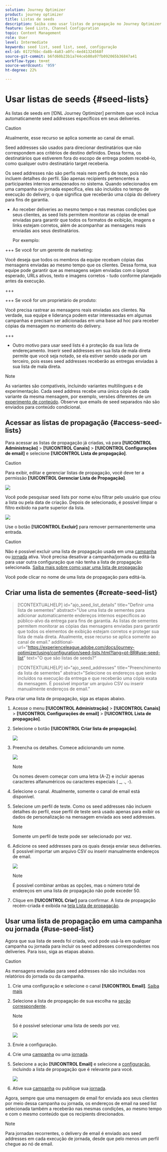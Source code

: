 ```yaml
---
solution: Journey Optimizer
product: journey optimizer
title: Listas de seeds
description: Saiba como usar listas de propagação no Journey Optimizer
feature: Seed Lists, Channel Configuration
topic: Content Management
role: User
level: Intermediate
keywords: seed list, seed list, seed, configuração
exl-id: 0172f6bc-da8b-4a83-a0fc-4ed41324568f
source-git-commit: b6fd60b23b1a744ceb80a97fb092065b36847a41
workflow-type: tm+mt
source-wordcount: '959'
ht-degree: 22%

---
```


# Usar listas de seeds {#seed-lists}

As listas de seeds em [!DNL Journey Optimizer] permitem que você inclua automaticamente seed addresses específicos em seus deliveries.

>[!CAUTION]
>
>Atualmente, esse recurso se aplica somente ao canal de email.

Seed addresses são usados para direcionar destinatários que não correspondem aos critérios de destino definidos. Dessa forma, os destinatários que estiverem fora do escopo de entrega podem recebê-lo, como qualquer outro destinatário target receberia.

Os seed addresses não são perfis reais nem perfis de teste, pois não incluem detalhes do perfil. São apenas recipients pertencentes a participantes internos armazenados no sistema. Quando selecionados em uma campanha ou jornada específica, eles são incluídos no tempo de execução do delivery, o que significa que receberão uma cópia do delivery para fins de garantia.

* Ao receber deliveries ao mesmo tempo e nas mesmas condições que seus clientes, as seed lists permitem monitorar as cópias de email enviadas para garantir que todos os formatos de exibição, imagens e links estejam corretos, além de acompanhar as mensagens reais enviadas aos seus destinatários.

  Por exemplo:

+++ Se você for um gerente de marketing:

  Você deseja que todos os membros da equipe recebam cópias das mensagens enviadas ao mesmo tempo que os clientes. Dessa forma, sua equipe pode garantir que as mensagens sejam enviadas com o layout esperado, URLs ativos, texto e imagens corretos - tudo conforme planejado antes da execução.

+++

+++ Se você for um proprietário de produto:

  Você precisa rastrear as mensagens reais enviadas aos clientes. Na verdade, sua equipe e liderança podem estar interessadas em algumas campanhas e precisam ser adicionadas em uma base ad hoc para receber cópias da mensagem no momento do delivery.

+++

* Outro motivo para usar seed lists é a proteção da sua lista de endereçamento. Inserir seed addresses em sua lista de mala direta permite que você seja notado, se ela estiver sendo usada por um terceiro, pois esses seed addresses receberão as entregas enviadas à sua lista de mala direta.

>[!NOTE]
>
>As variantes são compatíveis, incluindo variantes multilíngues e de experimentação. Cada seed address recebe uma única cópia de cada variante da mesma mensagem, por exemplo, versões diferentes de um [experimento de conteúdo](../content-management/get-started-experiment.md). Observe que emails de seed separados não são enviados para conteúdo condicional.

## Acessar as listas de propagação {#access-seed-lists}

Para acessar as listas de propagação já criadas, vá para **[!UICONTROL Administração]** > **[!UICONTROL Canais]** > **[!UICONTROL Configurações de email]** e selecione **[!UICONTROL Lista de propagação]**.

<!--
>[!CAUTION]
>
>Permissions to view, export and manage the seed lists are restricted to [Journey Administrators](../administration/ootb-product-profiles.md#journey-administrator). Learn more about managing [!DNL Journey Optimizer] users' access rights in [this section](../administration/permissions-overview.md).-->

>[!CAUTION]
>
>Para exibir, editar e gerenciar listas de propagação, você deve ter a permissão **[!UICONTROL Gerenciar Lista de Propagação]**.

![](assets/seed-list-access.png)

Você pode pesquisar seed lists por nome e/ou filtrar pelo usuário que criou a lista ou pela data de criação. Depois de selecionado, é possível limpar o filtro exibido na parte superior da lista.

![](assets/seed-list-filtering.png)

Use o botão **[!UICONTROL Excluir]** para remover permanentemente uma entrada.

>[!CAUTION]
>
>Não é possível excluir uma lista de propagação usada em uma [campanha](../campaigns/review-activate-campaign.md) ou [jornada](../building-journeys/publishing-the-journey.md) ativa. Você precisa desativar a campanha/jornada ou editá-la para usar outra configuração que não tenha a lista de propagação selecionada. [Saiba mais sobre como usar uma lista de propagação](#use-seed-list)

Você pode clicar no nome de uma lista de propagação para editá-la. <!--Use the **[!UICONTROL Edit]** button to edit a seed list.-->

## Criar uma lista de sementes {#create-seed-list}

>[!CONTEXTUALHELP]
>id="ajo_seed_list_details"
>title="Definir uma lista de sementes"
>abstract="Use uma lista de sementes para adicionar automaticamente endereços internos específicos ao público-alvo da entrega para fins de garantia. As listas de sementes permitem monitorar as cópias das mensagens enviadas para garantir que todos os elementos de exibição estejam corretos e proteger sua lista de mala direta. Atualmente, esse recurso se aplica somente ao canal de email."
>additional-url="https://experienceleague.adobe.com/docs/journey-optimizer/using/configuration/seed-lists.html?lang=pt-BR#use-seed-list" text="O que são listas de seeds?"

>[!CONTEXTUALHELP]
>id="ajo_seed_addresses"
>title="Preenchimento da lista de sementes"
>abstract="Selecione os endereços que serão incluídos na execução da entrega e que receberão uma cópia exata da mensagem. É possível importar um arquivo CSV ou inserir manualmente endereços de email."

Para criar uma lista de propagação, siga as etapas abaixo.

1. Acesse o menu **[!UICONTROL Administração]** > **[!UICONTROL Canais]** > **[!UICONTROL Configurações de email]** > **[!UICONTROL Lista de propagação]**.

1. Selecione o botão **[!UICONTROL Criar lista de propagação]**.

   ![](assets/seed-list-create-button.png)

1. Preencha os detalhes. Comece adicionando um nome.

   ![](assets/seed-list-details.png)

   >[!NOTE]
   >
   >Os nomes devem começar com uma letra (A-Z) e incluir apenas caracteres alfanuméricos ou caracteres especiais ( _, ., -).

1. Selecione o canal. Atualmente, somente o canal de email está disponível.

1. Selecione um perfil de teste. Como os seed addresses não incluem detalhes do perfil, esse perfil de teste será usado apenas para exibir os dados de personalização na mensagem enviada aos seed addresses.

   >[!NOTE]
   >
   >Somente um perfil de teste pode ser selecionado por vez.

1. Adicione os seed addresses para os quais deseja enviar seus deliveries. É possível importar um arquivo CSV ou inserir manualmente endereços de email.

   ![](assets/seed-list-email-addresses.png)

   >[!NOTE]
   >
   >É possível combinar ambas as opções, mas o número total de endereços em uma lista de propagação não pode exceder 50.

1. Clique em **[!UICONTROL Criar]** para confirmar. A lista de propagação recém-criada é exibida na [tela Lista de propagação](#access-seed-lists).

## Usar uma lista de propagação em uma campanha ou jornada {#use-seed-list}

Agora que sua lista de seeds foi criada, você pode usá-la em qualquer campanha ou jornada para incluir os seed addresses correspondentes nos deliveries. Para isso, siga as etapas abaixo.

>[!CAUTION]
>
>As mensagens enviadas para seed addresses não são incluídas nos relatórios do jornada ou da campanha.

1. Crie uma configuração e selecione o canal **[!UICONTROL Email]**. [Saiba mais](../email/email-settings.md)

1. Selecione a lista de propagação de sua escolha na [seção correspondente](../email/email-settings.md#seed-list).

   >[!NOTE]
   >
   >Só é possível selecionar uma lista de seeds por vez.

   ![](assets/seed-list-surface.png)

1. Envie a configuração.

1. Crie uma [campanha](../campaigns/create-campaign.md) ou uma [jornada](../building-journeys/journey-gs.md).

1. Selecione a ação **[!UICONTROL Email]** e selecione a [configuração](channel-surfaces.md), incluindo a lista de propagação que é relevante para você.

   ![](assets/seed-list-campaign-email.png)

1. Ative sua [campanha](../campaigns/review-activate-campaign.md) ou publique sua [jornada](../building-journeys/publishing-the-journey.md).

Agora, sempre que uma mensagem de email for enviada aos seus clientes por meio dessa campanha ou jornada, os endereços de email na seed list selecionada também a receberão nas mesmas condições, ao mesmo tempo e com o mesmo conteúdo que os recipients direcionados.

>[!NOTE]
>
>Para jornadas recorrentes, o delivery de email é enviado aos seed addresses em cada execução de jornada, desde que pelo menos um perfil chegue ao nó de email.
